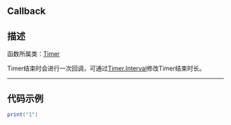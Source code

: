 Callback
-----------------------------------------------------------------------------------------
## 描述

函数所属类：[Timer]()

Timer结束时会进行一次回调，可通过[Timer.Interval]()修改Timer结束时长。


-----------------------------------------------------------------------------------------

## 代码示例

```lua
print("1")

```